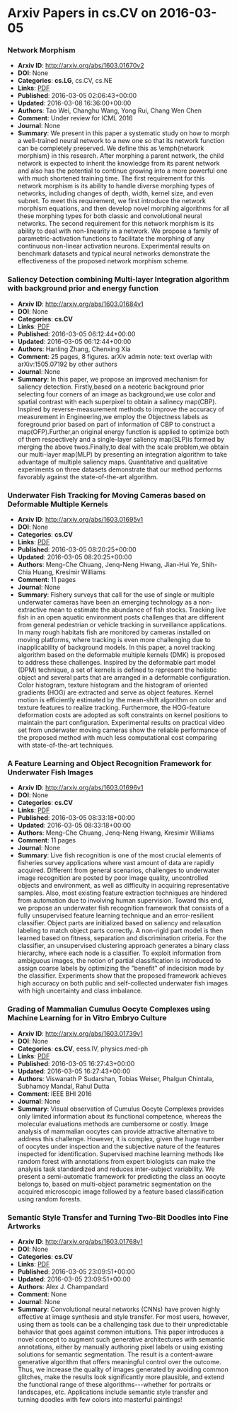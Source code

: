 # Arxiv Papers in cs.CV on 2016-03-05
### Network Morphism
- **Arxiv ID**: http://arxiv.org/abs/1603.01670v2
- **DOI**: None
- **Categories**: **cs.LG**, cs.CV, cs.NE
- **Links**: [PDF](http://arxiv.org/pdf/1603.01670v2)
- **Published**: 2016-03-05 02:06:43+00:00
- **Updated**: 2016-03-08 16:36:00+00:00
- **Authors**: Tao Wei, Changhu Wang, Yong Rui, Chang Wen Chen
- **Comment**: Under review for ICML 2016
- **Journal**: None
- **Summary**: We present in this paper a systematic study on how to morph a well-trained neural network to a new one so that its network function can be completely preserved. We define this as \emph{network morphism} in this research. After morphing a parent network, the child network is expected to inherit the knowledge from its parent network and also has the potential to continue growing into a more powerful one with much shortened training time. The first requirement for this network morphism is its ability to handle diverse morphing types of networks, including changes of depth, width, kernel size, and even subnet. To meet this requirement, we first introduce the network morphism equations, and then develop novel morphing algorithms for all these morphing types for both classic and convolutional neural networks. The second requirement for this network morphism is its ability to deal with non-linearity in a network. We propose a family of parametric-activation functions to facilitate the morphing of any continuous non-linear activation neurons. Experimental results on benchmark datasets and typical neural networks demonstrate the effectiveness of the proposed network morphism scheme.



### Saliency Detection combining Multi-layer Integration algorithm with background prior and energy function
- **Arxiv ID**: http://arxiv.org/abs/1603.01684v1
- **DOI**: None
- **Categories**: **cs.CV**
- **Links**: [PDF](http://arxiv.org/pdf/1603.01684v1)
- **Published**: 2016-03-05 06:12:44+00:00
- **Updated**: 2016-03-05 06:12:44+00:00
- **Authors**: Hanling Zhang, Chenxing Xia
- **Comment**: 25 pages, 8 figures. arXiv admin note: text overlap with
  arXiv:1505.07192 by other authors
- **Journal**: None
- **Summary**: In this paper, we propose an improved mechanism for saliency detection. Firstly,based on a neoteric background prior selecting four corners of an image as background,we use color and spatial contrast with each superpixel to obtain a salinecy map(CBP). Inspired by reverse-measurement methods to improve the accuracy of measurement in Engineering,we employ the Objectness labels as foreground prior based on part of information of CBP to construct a map(OFP).Further,an original energy function is applied to optimize both of them respectively and a single-layer saliency map(SLP)is formed by merging the above twos.Finally,to deal with the scale problem,we obtain our multi-layer map(MLP) by presenting an integration algorithm to take advantage of multiple saliency maps. Quantitative and qualitative experiments on three datasets demonstrate that our method performs favorably against the state-of-the-art algorithm.



### Underwater Fish Tracking for Moving Cameras based on Deformable Multiple Kernels
- **Arxiv ID**: http://arxiv.org/abs/1603.01695v1
- **DOI**: None
- **Categories**: **cs.CV**
- **Links**: [PDF](http://arxiv.org/pdf/1603.01695v1)
- **Published**: 2016-03-05 08:20:25+00:00
- **Updated**: 2016-03-05 08:20:25+00:00
- **Authors**: Meng-Che Chuang, Jenq-Neng Hwang, Jian-Hui Ye, Shih-Chia Huang, Kresimir Williams
- **Comment**: 11 pages
- **Journal**: None
- **Summary**: Fishery surveys that call for the use of single or multiple underwater cameras have been an emerging technology as a non-extractive mean to estimate the abundance of fish stocks. Tracking live fish in an open aquatic environment posts challenges that are different from general pedestrian or vehicle tracking in surveillance applications. In many rough habitats fish are monitored by cameras installed on moving platforms, where tracking is even more challenging due to inapplicability of background models. In this paper, a novel tracking algorithm based on the deformable multiple kernels (DMK) is proposed to address these challenges. Inspired by the deformable part model (DPM) technique, a set of kernels is defined to represent the holistic object and several parts that are arranged in a deformable configuration. Color histogram, texture histogram and the histogram of oriented gradients (HOG) are extracted and serve as object features. Kernel motion is efficiently estimated by the mean-shift algorithm on color and texture features to realize tracking. Furthermore, the HOG-feature deformation costs are adopted as soft constraints on kernel positions to maintain the part configuration. Experimental results on practical video set from underwater moving cameras show the reliable performance of the proposed method with much less computational cost comparing with state-of-the-art techniques.



### A Feature Learning and Object Recognition Framework for Underwater Fish Images
- **Arxiv ID**: http://arxiv.org/abs/1603.01696v1
- **DOI**: None
- **Categories**: **cs.CV**
- **Links**: [PDF](http://arxiv.org/pdf/1603.01696v1)
- **Published**: 2016-03-05 08:33:18+00:00
- **Updated**: 2016-03-05 08:33:18+00:00
- **Authors**: Meng-Che Chuang, Jenq-Neng Hwang, Kresimir Williams
- **Comment**: 11 pages
- **Journal**: None
- **Summary**: Live fish recognition is one of the most crucial elements of fisheries survey applications where vast amount of data are rapidly acquired. Different from general scenarios, challenges to underwater image recognition are posted by poor image quality, uncontrolled objects and environment, as well as difficulty in acquiring representative samples. Also, most existing feature extraction techniques are hindered from automation due to involving human supervision. Toward this end, we propose an underwater fish recognition framework that consists of a fully unsupervised feature learning technique and an error-resilient classifier. Object parts are initialized based on saliency and relaxation labeling to match object parts correctly. A non-rigid part model is then learned based on fitness, separation and discrimination criteria. For the classifier, an unsupervised clustering approach generates a binary class hierarchy, where each node is a classifier. To exploit information from ambiguous images, the notion of partial classification is introduced to assign coarse labels by optimizing the "benefit" of indecision made by the classifier. Experiments show that the proposed framework achieves high accuracy on both public and self-collected underwater fish images with high uncertainty and class imbalance.



### Grading of Mammalian Cumulus Oocyte Complexes using Machine Learning for in Vitro Embryo Culture
- **Arxiv ID**: http://arxiv.org/abs/1603.01739v1
- **DOI**: None
- **Categories**: **cs.CV**, eess.IV, physics.med-ph
- **Links**: [PDF](http://arxiv.org/pdf/1603.01739v1)
- **Published**: 2016-03-05 16:27:43+00:00
- **Updated**: 2016-03-05 16:27:43+00:00
- **Authors**: Viswanath P Sudarshan, Tobias Weiser, Phalgun Chintala, Subhamoy Mandal, Rahul Dutta
- **Comment**: IEEE BHI 2016
- **Journal**: None
- **Summary**: Visual observation of Cumulus Oocyte Complexes provides only limited information about its functional competence, whereas the molecular evaluations methods are cumbersome or costly. Image analysis of mammalian oocytes can provide attractive alternative to address this challenge. However, it is complex, given the huge number of oocytes under inspection and the subjective nature of the features inspected for identification. Supervised machine learning methods like random forest with annotations from expert biologists can make the analysis task standardized and reduces inter-subject variability. We present a semi-automatic framework for predicting the class an oocyte belongs to, based on multi-object parametric segmentation on the acquired microscopic image followed by a feature based classification using random forests.



### Semantic Style Transfer and Turning Two-Bit Doodles into Fine Artworks
- **Arxiv ID**: http://arxiv.org/abs/1603.01768v1
- **DOI**: None
- **Categories**: **cs.CV**
- **Links**: [PDF](http://arxiv.org/pdf/1603.01768v1)
- **Published**: 2016-03-05 23:09:51+00:00
- **Updated**: 2016-03-05 23:09:51+00:00
- **Authors**: Alex J. Champandard
- **Comment**: None
- **Journal**: None
- **Summary**: Convolutional neural networks (CNNs) have proven highly effective at image synthesis and style transfer. For most users, however, using them as tools can be a challenging task due to their unpredictable behavior that goes against common intuitions. This paper introduces a novel concept to augment such generative architectures with semantic annotations, either by manually authoring pixel labels or using existing solutions for semantic segmentation. The result is a content-aware generative algorithm that offers meaningful control over the outcome. Thus, we increase the quality of images generated by avoiding common glitches, make the results look significantly more plausible, and extend the functional range of these algorithms---whether for portraits or landscapes, etc. Applications include semantic style transfer and turning doodles with few colors into masterful paintings!




